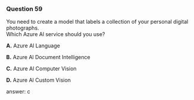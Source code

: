 ### Question 59


You need to create a model that labels a collection of your personal digital photographs.  
Which Azure Al service should you use?

**A.** Azure Al Language

**B.** Azure Al Document Intelligence

**C.** Azure Al Computer Vision

**D.** Azure Al Custom Vision

answer: c

